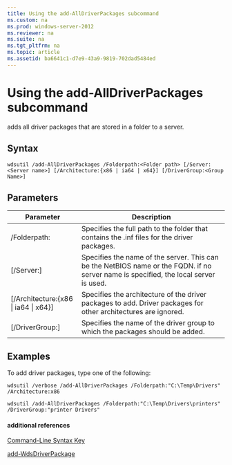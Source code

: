 ```yaml
---
title: Using the add-AllDriverPackages subcommand
ms.custom: na
ms.prod: windows-server-2012
ms.reviewer: na
ms.suite: na
ms.tgt_pltfrm: na
ms.topic: article
ms.assetid: ba6641c1-d7e9-43a9-9819-702dad5484ed
---
```

# Using the add-AllDriverPackages subcommand
adds all driver packages that are stored in a folder to a server.

## Syntax

```
wdsutil /add-AllDriverPackages /Folderpath:<Folder path> [/Server:<Server name>] [/Architecture:{x86 | ia64 | x64}] [/DriverGroup:<Group Name>]
```

## Parameters

|Parameter|Description|
|-------------|---------------|
|\/Folderpath:<Folder path>|Specifies the full path to the folder that contains the .inf files for the driver packages.|
|\[\/Server:<Server name>\]|Specifies the name of the server. This can be the NetBIOS name or the FQDN. if no server name is specified, the local server is used.|
|\[\/Architecture:{x86 &#124; ia64 &#124; x64}\]|Specifies the architecture of the driver packages to add. Driver packages for other architectures are ignored.|
|\[\/DriverGroup:<Group Name>\]|Specifies the name of the driver group to which the packages should be added.|

## <a name="BKMK_examples"></a>Examples
To add driver packages, type one of the following:

```
wdsutil /verbose /add-AllDriverPackages /Folderpath:"C:\Temp\Drivers" /Architecture:x86
```

```
wdsutil /add-AllDriverPackages /Folderpath:"C:\Temp\Drivers\printers" /DriverGroup:"printer Drivers"
```

#### additional references
[Command-Line Syntax Key](../../commandline-syntax-key.md)

[add\-WdsDriverPackage](http://technet.microsoft.com/library/dn283440.aspx)


